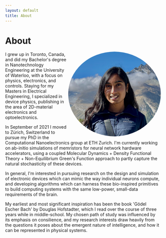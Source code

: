 ```yaml
---
layout: default
title: About
---
```

# About
<img align="right" src="/media/me.png" height="auto" width="300" style="border-radius:50%">

I grew up in Toronto, Canada, and did my Bachelor's degree in Nanotechnology Engineering at the University of Waterloo, with a focus on physics, electronics, and controls. Staying for my Masters in Electrical Engineering, I specialized in device physics, publishing in the area of 2D-material electronics and optoelectronics.

In September of 2021 I moved to Zürich, Switzerland to pursue my PhD in the Computational Nanoelectronics group at ETH Zurich. I'm currently working on ab-initio simulations of memristors for neural network hardware accelerators, using a coupled Molecular Dynamics + Density Functional Theory + Non-Equilibrium Green's Function approach to partly capture the natural stochasticity of these devices.

In general, I'm interested in pursuing research on the design and simulation of electronic devices which can mimic the way individual neurons compute, and developing algorithms which can harness these bio-inspired primitives to build computing systems with the same low-power, small-data requirements of the brain.

My earliest and most significant inspiration has been the book 'Gödel Escher Bach' by Douglas Hofstadter, which I read over the course of three years while in middle-school. My chosen path of study was influenced by its emphasis on consilience, and my research interests draw heavily from the questions it poses about the emergent nature of intelligence, and how it can be represented in physical systems.
